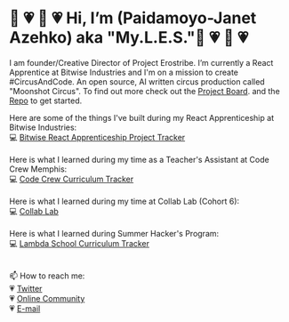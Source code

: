  <h1>👋 💗 👋 💗 Hi, I’m (Paidamoyo-Janet Azehko) aka "My.L.E.S."👋 💗 👋 💗</h1>
 
 I am founder/Creative Director of Project Erostribe. I’m currently a React Apprentice at Bitwise Industries and I'm on a mission to create #CircusAndCode.  An open source, AI written circus production called "Moonshot Circus". To find out more check out the [Project Board](https://github.com/users/ProjectErostribe/projects/3). and the [Repo](https://github.com/ProjectErostribe/cnc-code-of-conduct/blob/main/README.md) to get started.
 
 Here are some of the things I've built during my React Apprenticeship at Bitwise Industries:<br> 
  :computer: [Bitwise React Apprenticeship Project Tracker](https://github.com/users/ProjectErostribe/projects/4)
<br><br>
 Here is what I learned during my time as a Teacher's Assistant at Code Crew Memphis:<br>
  :computer: [Code Crew Curriculum Tracker](https://github.com/users/ProjectErostribe/projects/7) 
<br><br>
  Here is what I learned during my time at Collab Lab (Cohort 6):<br>
    :computer: [Collab Lab](https://github.com/ProjectErostribe/tcl-6-smart-shopping-list)
<br><br>
 Here is what I learned during Summer Hacker's Program:<br>
   :computer: [Lambda School Curriculum Tracker](https://github.com/users/ProjectErostribe/projects/5)
 <br><br><br>
  📫 How to reach me: <br>
  :heartpulse: [Twitter](www.twitter.com/advocatemyles) <br>
  :heartpulse: [Online Community](https://circusandcode.disciplemedia.com) <br>
  :heartpulse: [E-mail](janet@projecterostribe.com) <br>
  
  <!-- :heartpulse: [Website](https://www.projecterostribe.com)<br>
  <!-- :heartpulse: [Observable](https://www.observablehq.com/@projecterostribe) <br>
  <!-- :heartpulse: [Dev.to](https://dev.to/projecterostribe) <br> -->
  


<!---
ProjectErostribe/ProjectErostribe is a ✨ special ✨ repository because its `README.md` (this file) appears on your GitHub profile.
You can click the Preview link to take a look at your changes.
--->
